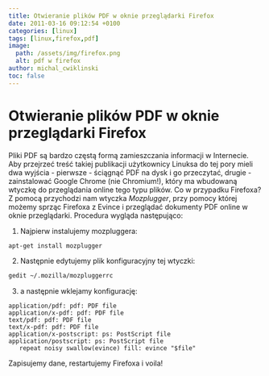 ```yaml
---
title: Otwieranie plików PDF w oknie przeglądarki Firefox
date: 2011-03-16 09:12:54 +0100
categories: [linux]
tags: [linux,firefox,pdf]
image:
  path: /assets/img/firefox.png
  alt: pdf w firefox
author: michal_cwiklinski
toc: false
---
```


# Otwieranie plików PDF w oknie przeglądarki Firefox

Pliki PDF są bardzo częstą formą zamieszczania informacji w Internecie. Aby przejrzeć treść takiej publikacji użytkownicy Linuksa do tej pory mieli dwa wyjścia - pierwsze - ściągnąć PDF na dysk i go przeczytać, drugie - zainstalować Google Chrome (nie Chromium!), który ma wbudowaną wtyczkę do przeglądania online tego typu plików. Co w przypadku Firefoxa?
Z pomocą przychodzi nam wtyczka _Mozplugger_, przy pomocy której możemy sprząc Firefoxa z Evince i przeglądać dokumenty PDF online w oknie przeglądarki. Procedura wygląda następująco:

1. Najpierw instalujemy mozpluggera:
```bash
apt-get install mozplugger
```
2. Następnie edytujemy plik konfiguracyjny tej wtyczki:
```bash
gedit ~/.mozilla/mozpluggerrc
```
3. a następnie wklejamy konfigurację:
```
application/pdf: pdf: PDF file
application/x-pdf: pdf: PDF file
text/pdf: pdf: PDF file
text/x-pdf: pdf: PDF file
application/x-postscript: ps: PostScript file
application/postscript: ps: PostScript file
   repeat noisy swallow(evince) fill: evince "$file"
```

Zapisujemy dane, restartujemy Firefoxa i voila!
